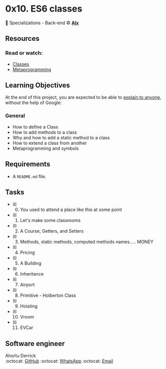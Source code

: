 # 0x10. ES6 classes
:open_file_folder: Specializations - Back-end
:copyright: **[Alx](https://www.alxafrica.com/)**  

## Resources
### Read or watch:
* [Classes](https://developer.mozilla.org/en-US/docs/Web/JavaScript/Reference/Classes)
* [Metaprogramming](https://www.keithcirkel.co.uk/metaprogramming-in-es6-symbols/#symbolspecies)

## Learning Objectives
At the end of this project, you are expected to be able to [explain to anyone](https://fs.blog/feynman-learning-technique/), without the help of Google:
### General
* How to define a Class
* How to add methods to a class
* Why and how to add a static method to a class
* How to extend a class from another
* Metaprogramming and symbols

## Requirements
* A ```README.md``` file.

## Tasks
* [x] 0. You used to attend a place like this at some point
* [x] 1. Let's make some classrooms
* [x] 2. A Course, Getters, and Setters
* [x] 3. Methods, static methods, computed methods names..... MONEY
* [x] 4. Pricing
* [x] 5. A Building
* [x] 6. Inheritance
* [x] 7. Airport
* [x] 8. Primitive - Holberton Class
* [x] 9. Hoisting
* [x] 10. Vroom
* [x] 11. EVCar

## Software engineer
Ahortu Derrick  
:octocat: [GitHub](https://github.com/Ahortu901/)
:octocat: [WhatsApp](https://wa.me/+233558039093)
:octocat: [Email](mailto:ahortuderrick0@gmail.com)
